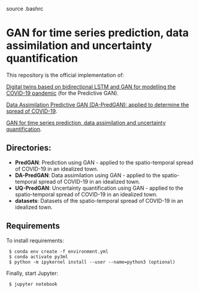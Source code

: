 source .bashrc

# GAN for time series prediction, data assimilation and uncertainty quantification

This repository is the official implementation of: 

[Digital twins based on bidirectional LSTM and GAN for modelling the COVID-19 pandemic](https://www.sciencedirect.com/science/article/pii/S0925231221015290) (for the Predictive GAN).

[Data Assimilation Predictive GAN (DA-PredGAN): applied to determine the spread of COVID-19](https://arxiv.org/abs/2105.07729). 

[GAN for time series prediction, data assimilation and uncertainty quantification](https://arxiv.org/abs/2105.13859). 

## Directories:

- **PredGAN**: Prediction using GAN - applied to the spatio-temporal spread of COVID-19 in an idealized town.
- **DA-PredGAN**: Data assimilation using GAN - applied to the spatio-temporal spread of COVID-19 in an idealized town.
- **UQ-PredGAN**: Uncertainty quantification using GAN - applied to the spatio-temporal spread of COVID-19 in an idealized town.
- **datasets**: Datasets of the spatio-temporal spread of COVID-19 in an idealized town. 

## Requirements

To install requirements:

```setup
 $ conda env create -f environment.yml 
 $ conda activate py3ml
 $ python -m ipykernel install --user --name=python3 (optional)
```

Finally, start Jupyter:

```start
 $ jupyter notebook
```

